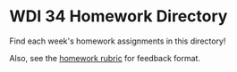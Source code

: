 # WDI 34 Homework Directory

Find each week's homework assignments in this directory!

Also, see the [homework rubric](https://docs.google.com/document/d/1KFEfxUsMYDhIHnZnwrjVeedaYcCR-cvGH9U5aCzVU2Y/edit?usp=sharing) for feedback format. 
